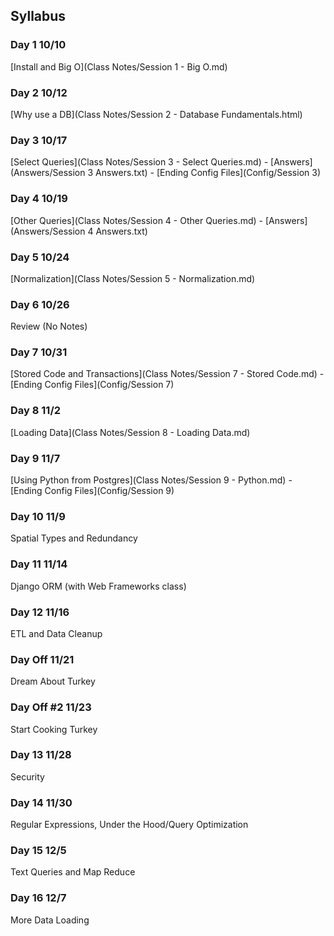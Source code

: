 ## Syllabus
### Day 1 10/10
[Install and Big O](Class Notes/Session 1 - Big O.md)
### Day 2 10/12
[Why use a DB](Class Notes/Session 2 - Database Fundamentals.html)
### Day 3 10/17
[Select Queries](Class Notes/Session 3 - Select Queries.md) -  [Answers](Answers/Session 3 Answers.txt) - [Ending Config Files](Config/Session 3)
### Day 4 10/19
[Other Queries](Class Notes/Session 4 - Other Queries.md) - [Answers](Answers/Session 4 Answers.txt)
### Day 5 10/24
[Normalization](Class Notes/Session 5 - Normalization.md)
### Day 6 10/26
Review (No Notes)
### Day 7 10/31
[Stored Code and Transactions](Class Notes/Session 7 - Stored Code.md) - [Ending Config Files](Config/Session 7)
### Day 8 11/2
[Loading Data](Class Notes/Session 8 - Loading Data.md)
### Day 9 11/7
[Using Python from Postgres](Class Notes/Session 9 - Python.md) - [Ending Config Files](Config/Session 9)
### Day 10 11/9
Spatial Types and Redundancy
### Day 11 11/14
Django ORM (with Web Frameworks class)
### Day 12 11/16
ETL and Data Cleanup
### Day Off 11/21
Dream About Turkey
### Day Off #2 11/23
Start Cooking Turkey
### Day 13 11/28
Security
### Day 14 11/30
Regular Expressions, Under the Hood/Query Optimization
### Day 15 12/5
Text Queries and Map Reduce
### Day 16 12/7
More Data Loading
